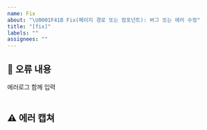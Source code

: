 ```yaml
---
name: Fix
about: "\U0001F41B Fix(페이지 경로 또는 컴포넌트): 버그 또는 에러 수정"
title: "[fix]"
labels: ""
assignees: ""
---
```


## 🤔 오류 내용

에러로그 함께 입력  
<br>

## ⚠ 에러 캡쳐

<br>
